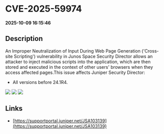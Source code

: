 # CVE-2025-59974

**2025-10-09 16:15:46**

## Description
An Improper Neutralization of Input During Web Page Generation ('Cross-site Scripting') vulnerability in Junos Space Security Director allows an attacker to inject malicious scripts into the application, which are then stored and executed in the context of other users' browsers when they access affected pages.This issue affects Juniper Security Director: 

  *  All versions before 24.1R4.

![](https://img.shields.io/static/v1?label=Score&message=9.3&color=red)
![](https://img.shields.io/static/v1?label=Severity&message=CRITICAL&color=red)
![](https://img.shields.io/static/v1?label=CWE&message=XSS&color=green)

## Links
- [https://supportportal.juniper.net/JSA103139](https://supportportal.juniper.net/JSA103139)
